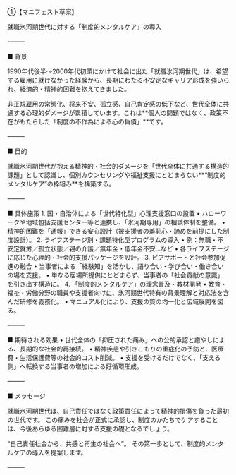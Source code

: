 ①【マニフェスト草案】

就職氷河期世代に対する「制度的メンタルケア」の導入

⸻

■ 背景

1990年代後半〜2000年代初頭にかけて社会に出た「就職氷河期世代」は、希望する雇用に就けなかった経験から、長期にわたる不安定なキャリア形成を強いられ、経済的・精神的困難を抱えてきました。

非正規雇用の常態化、将来不安、孤立感、自己肯定感の低下など、世代全体に共通する心理的ダメージが累積しています。これは**個人の問題ではなく、政策不在がもたらした「制度の不作為による心の負債」**です。

⸻

■ 目的

就職氷河期世代が抱える精神的・社会的ダメージを「世代全体に共通する構造的課題」として認識し、個別カウンセリングや福祉支援にとどまらない**“制度的メンタルケア”の枠組み**を構築する。

⸻

■ 具体施策
	1.	国・自治体による「世代特化型」心理支援窓口の設置
	•	ハローワークや地域包括支援センター等と連携し、「氷河期専用」の相談体制を整備。
	•	精神的困難を「通報」できる安心設計（被支援者の羞恥心・諦めを前提にした制度設計）。
	2.	ライフステージ別・課題特化型プログラムの導入
	•	例：無職・不安定就労／孤立状態／親の介護／無年金・低年金不安…など
	•	各ライフステージに応じた心理的・社会的支援パッケージを設計。
	3.	ピアサポートと社会参加促進の融合
	•	当事者による「経験知」を活かし、語り合い・学び合い・働き合いの場を支援。
	•	単なる居場所提供にとどまらず、当事者の「社会貢献の意識」を引き出す構造に。
	4.	「制度的メンタルケア」の理念普及・教材開発
	•	教育・福祉・労働分野の職員や支援者向けに、氷河期世代特有の背景理解と対応法を含んだ研修を義務化。
	•	マニュアル化により、支援の質の均一化と広域展開を図る。

⸻

■ 期待される効果
	•	世代全体の「抑圧された痛み」への公的承認と癒やしによる、長期的な社会的再接続。
	•	精神疾患や引きこもりの重症化の予防と、医療費・生活保護費等の社会的コスト削減。
	•	支援を受けるだけでなく、「支える側」へ転換する当事者の増加による好循環形成。

⸻

■ メッセージ

就職氷河期世代は、自己責任ではなく政策責任によって精神的損傷を負った最初の世代です。
この痛みを社会が正式に承認し、制度のかたちでケアすることは、今後あらゆる困難層に対する支援の礎となるでしょう。

“自己責任社会から、共感と再生の社会へ”。
その第一歩として、制度的メンタルケアの導入を提案します。

⸻